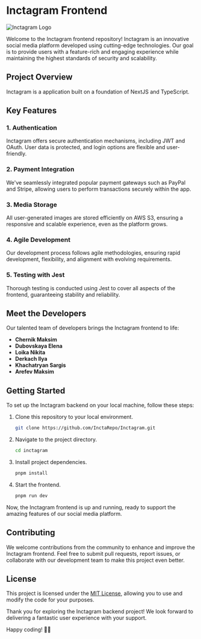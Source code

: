 # Inctagram Frontend

![Inctagram Logo](https://your-inctagram-logo-url.com)

Welcome to the Inctagram frontend repository! Inctagram is an innovative social media platform developed using
cutting-edge technologies. Our goal is to provide users with a feature-rich and engaging experience while maintaining
the highest standards of security and scalability.

## Project Overview

Inctagram is a application built on a foundation of NextJS and TypeScript.

## Key Features

### 1. Authentication

Inctagram offers secure authentication mechanisms, including JWT and OAuth. User data is protected, and login options
are flexible and user-friendly.

### 2. Payment Integration

We've seamlessly integrated popular payment gateways such as PayPal and Stripe, allowing users to perform transactions
securely within the app.

### 3. Media Storage

All user-generated images are stored efficiently on AWS S3, ensuring a responsive and scalable experience, even as the
platform grows.

### 4. Agile Development

Our development process follows agile methodologies, ensuring rapid development, flexibility, and alignment with
evolving requirements.

### 5. Testing with Jest

Thorough testing is conducted using Jest to cover all aspects of the frontend, guaranteeing stability and reliability.

## Meet the Developers

Our talented team of developers brings the Inctagram frontend to life:

- **Chernik Maksim**
- **Dubovskaya Elena**
- **Loika Nikita**
- **Derkach Ilya**
- **Khachatryan Sargis**
- **Arefev Maksim**

## Getting Started

To set up the Inctagram backend on your local machine, follow these steps:

1. Clone this repository to your local environment.

   ```bash
   git clone https://github.com/InctaRepo/Inctagram.git
   ```

2. Navigate to the project directory.

   ```bash
   cd inctagram
   ```

3. Install project dependencies.

   ```bash
   pnpm install
   ```

4. Start the frontend.

   ```bash
   pnpm run dev
   ```

Now, the Inctagram frontend is up and running, ready to support the amazing features of our social media platform.

## Contributing

We welcome contributions from the community to enhance and improve the Inctagram frontend. Feel free to submit pull
requests, report issues, or collaborate with our development team to make this project even better.

## License

This project is licensed under the [MIT License](LICENSE), allowing you to use and modify the code for your purposes.

Thank you for exploring the Inctagram backend project! We look forward to delivering a fantastic user experience with
your support.

Happy coding! 🚀📸

